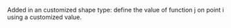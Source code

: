 Added in an customized shape type: define the value of function j on point i using a customized value. 
